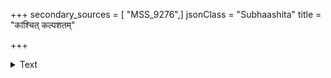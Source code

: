 +++
secondary_sources = [ "MSS_9276",]
jsonClass = "Subhaashita"
title = "कांश्चित् कल्पशतम्"

+++

<details><summary>Text</summary>

कांश्चित् कल्पशतं कृतस्थितिचयान् कांश्चिद् युगानां शतं कांश्चिद् वर्षशतं तथा कतिपयान् जन्तून् दिनानां शतम्।  
तांस्तान् कर्मभिरात्मनः प्रतिदिनं संक्षीयमाणायुषः कालोऽयं कवलीकरोति सकलान् भ्रातः कुतः कौशलम्॥
</details>
